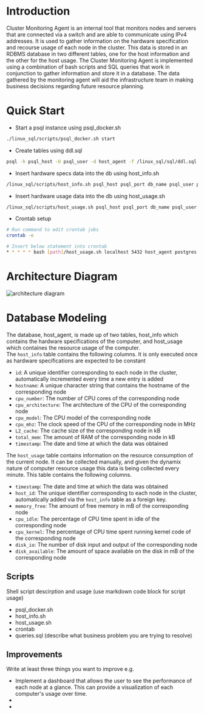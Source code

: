 # Introduction
Cluster Monitoring Agent is an internal tool that 
monitors nodes and servers that are connected via 
a switch and are able to communicate using IPv4 
addresses. It is used to gather information on the 
hardware specification and recourse usage of each 
node in the cluster. This data is stored in an RDBMS 
database in two different tables, one for the host 
information and the other for the host usage. The 
Cluster Monitoring Agent is implemented using a 
combination of bash scripts and SQL queries that 
work in conjunction to gather information and store 
it in a database. The data gathered by the monitoring 
agent will aid the infrastructure team in making 
business decisions regarding future resource planning. 


# Quick Start
- Start a psql instance using psql_docker.sh
``` bash 
./linux_sql/scripts/psql_docker.sh start 
```
- Create tables using ddl.sql
``` bash
psql -h psql_host -U psql_user -d host_agent -f /linux_sql/sql/ddl.sql 
```
- Insert hardware specs data into the db using host_info.sh
``` bash
/linux_sql/scripts/host_info.sh psql_host psql_port db_name psql_user psql_password 
```
- Insert hardware usage data into the db using host_usage.sh
``` bash
/linux_sql/scripts/host_usage.sh psql_host psql_port db_name psql_user psql_password 
```
- Crontab setup
``` bash
# Run command to edit crontab jobs
crontab -e

# Insert below statement into crontab
* * * * * bash [path]/host_usage.sh localhost 5432 host_agent postgres password > /tmp/host_usage.log
```

# Architecture Diagram
![architecture diagram](/assets/architecture.png)

# Database Modeling
The database, host_agent, is made up of two tables, host_info which contains the 
hardware specifications of the computer, and host_usage which containes the 
resource usage of the computer. \
The `host_info` table contains the following columns. It is only
executed once as hardware specifications are expected to be constant
- `id`: A unique identifier corresponding to each node in the cluster, automatically incremented every time a new entry is added
- `hostname`: A unique character string that contains the hostname of the corresponding node
- `cpu_number`: The number of CPU cores of the corresponding node
- `cpu_architecture`: The architecture of the CPU of the corresponding node
- `cpu_model`: The CPU model of the corresponding node
- `cpu_mhz`: The clock speed of the CPU of the corresponding node in MHz
- `L2_cache`: The cache size of the corresponding node in kB
- `total_mem`: The amount of RAM of the corresponding node in kB
- `timestamp`: The date and time at which the data was obtained

The `host_usage` table contains information on the resource consumption of the 
current node. It can be collected manually, and given the dynamix nature of computer
resource usage this data is being collected every minute. This table contains the 
following columns.
- `timestamp`: The date and time at which the data was obtained
- `host_id`: The unique identifier corresponding to each node in the cluster, automatically added via the `host_info` table as a foreign key.
- `memory_free`: The amount of free memory in mB of the corresponding node 
- `cpu_idle`: The percentage of CPU time spent in idle of the corresponding node
- `cpu_kernel`: The percentage of CPU time spent running kernel code of the corresponding node
- `disk_io`: The number of disk input and output of the corresponding node
- `disk_available`: The amount of space available on the disk in mB of the corresponding node


## Scripts
Shell script descirption and usage (use markdown code block for script usage)
- psql_docker.sh
- host_info.sh
- host_usage.sh
- crontab
- queries.sql (describe what business problem you are trying to resolve)

## Improvements 
Write at least three things you want to improve 
e.g. 
- Implement a dashboard that allows the user to see the performance of each node at a glance. This can provide a visualization of each computer's usage over 
 time.
-  
- 